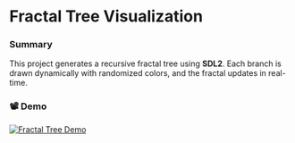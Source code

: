 # Fractal Tree Visualization 

### Summary
This project generates a recursive fractal tree using **SDL2**. Each branch is drawn dynamically with randomized colors, and the fractal updates in real-time.  

### 📽️ Demo  
[![Fractal Tree Demo](https://img.youtube.com/vi/h8jigCbSIwM/0.jpg)](https://youtu.be/h8jigCbSIwM)  


